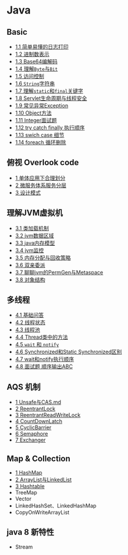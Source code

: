# Java

## Basic

- [1.1 简单易懂的日志打印](1_basic/1_打印日志.md)
- [1.2 进制数表示](1_basic/2_进制数表示.md)
- [1.3 Base64编解码](1_basic/3_base64编解码.md)
- [1.4 理解`Byte`与`Bit`](1_basic/4_理解Byte与Bit.md)
- [1.5 访问控制](1_basic/5_访问控制.md)
- [1.6 `String`字符串](1_basic/6_String字符串.md)
- [1.7 理解`static`和`final`关键字](1_basic/7_static和final关键字.md)
- [1.8 Servlet生命周期与线程安全](1_basic/8_Servlet生命周期与线程安全.md)
- [1.9 常见异常Exception](1_basic/9_Exception.md)
- [1.10 Object方法](1_basic/10_Object方法.md)
- [1.11 Integer面试题](1_basic/11_Integer面试题.md)
- [1.12 try catch finally 执行顺序](1_basic/12_trycatchfinally执行顺序.md)
- [1.13 swich case 细节](1_basic/13_swich-cash细节.md)
- [1.14 foreach 循环删除](1_basic/14_foreach.md)

## 俯视 Overlook code

- [1 单体应用下合理划分](2_overlook/1_单体应用下合理划分.md)
- [2 微服务体系服务分层](2_overlook/2_微服务体系服务分层.md)
- [3 设计模式](2_overlook/3_设计模式/README.md)

## 理解JVM虚拟机

- [3.1 类加载机制](3_jvm/1_类加载机制.md)
- [3.2 jvm数据区域](3_jvm/2_jvm数据区域.md)
- [3.3 java内存模型](3_jvm/3_java内存模型.md)
- [3.4 jvm监控](3_jvm/4_jvm监控.md)
- [3.5 内存分配与回收策略](3_jvm/5_内存分配与回收策略.md)
- [3.6 双亲委派](3_jvm/6_双亲委派.md)
- [3.7 聊聊jvm的PermGen与Metaspace](3_jvm/7_聊聊jvm的PermGen与Metaspace.md)
- [3.8 对象结构](3_jvm/8_对象结构.md)

## 多线程

- [4.1 基础问答](4_多线程/1_基础问答.md)
- [4.2 线程状态](4_多线程/2_线程状态.md)
- [4.3 线程池](4_多线程/3_线程池.md)
- [4.4 Thread类中的方法](4_多线程/4_Thread类中的方法.md)
- [4.5 `wait` 和 `notify`](4_多线程/5_wait和notify.md)
- [4.6 Synchronized和Static Synchronized区别](4_多线程/6_Synchronized和StaticSynchronized区别.md)
- [4.7 wait和notify执行顺序](4_多线程/7_wait和notify执行顺序.md)
- [4.8 面试题 顺序输出ABC](4_多线程/8_面试题顺序输出ABC.md)

## AQS 机制

- [1 Unsafe与CAS.md](5_AQS/1_Unsafe与CAS.md)
- [2 ReentrantLock](5_AQS/2_ReentrantLock.md)
- [3 ReentrantReadWriteLock](5_AQS/3_ReentrantReadWriteLock.md)
- [4 CountDownLatch](5_AQS/4_CountDownLatch.md)
- [5 CyclicBarrier](5_AQS/5_CyclicBarrier.md)
- [6 Semaphore](5_AQS/6_Semaphore.md)
- [7 Exchanger](5_AQS/7_exchanger.md)

## Map & Collection

- [1 HashMap](6_map_collection/1_HashMap.md)
- [2 ArrayList与LinkedList](6_map_collection/2_ArrayList与LinkedList.md)
- [3 Hashtable](6_map_collection/3_hashtable.md)
- TreeMap
- Vector
- LinkedHashSet、LinkedHashMap
- CopyOnWriteArrayList

## java 8 新特性

- Stream